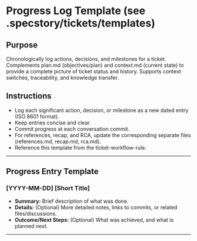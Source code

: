 # Progress Log Template (see .specstory/tickets/templates)

## Purpose
Chronologically log actions, decisions, and milestones for a ticket. Complements plan.md (objectives/plan) and context.md (current state) to provide a complete picture of ticket status and history. Supports context switches, traceability, and knowledge transfer.

## Instructions
- Log each significant action, decision, or milestone as a new dated entry (ISO 8601 format).
- Keep entries concise and clear.
- Commit progress at each conversation commit.
- For references, recap, and RCA, update the corresponding separate files (references.md, recap.md, rca.md).
- Reference this template from the ticket-workflow-rule.

---

## Progress Entry Template

### [YYYY-MM-DD] [Short Title]
- **Summary:** Brief description of what was done.
- **Details:** (Optional) More detailed notes, links to commits, or related files/discussions.
- **Outcome/Next Steps:** (Optional) What was achieved, and what is planned next.

--- 